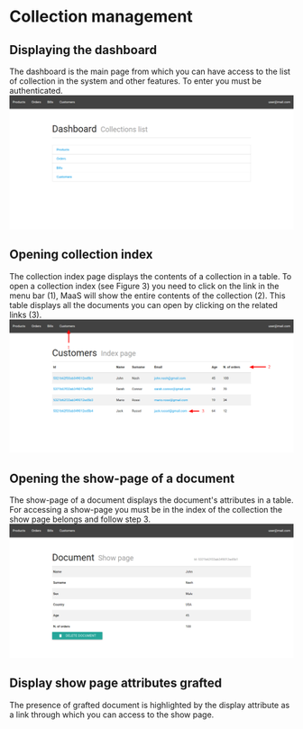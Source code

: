 # Collection management
## Displaying the dashboard
The dashboard is the main page from which you can have access to the list of collection in the system and other features. To enter you must be authenticated.
![](../img/dashboard.png)

## Opening collection index
The collection index page displays the contents of a collection in a table. To open a collection index (see Figure 3) you need to click on the link in the menu bar (1), MaaS will show the entire contents of the collection (2). This table displays all the documents you can open by clicking on the related links (3).
![](../img/collectionIndexPage.png)

## Opening the show-page of a document
The show-page of a document displays the document's attributes in a table. For accessing a show-page you must be in the index of the collection the show page belongs and follow step 3.
![](../img/documentShowPage.png)

## Display show page attributes grafted
The presence of grafted document is highlighted by the display attribute as a link through which you can access to the show page.
